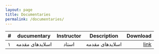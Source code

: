 ```yaml
---
layout: page
title: Documentaries
permalink: /documentaries/
---
```


| # |       ducumentary                      |   Instructor    | Description          |Download         |
|---|:---------------------:|:---------------:|-----------------------------------|-----------------------------:|
| ۱ | اسلایدهای مقدمه |    استاد     | اسلایدهای مقدمه  | [link](https://github.com/mnaderi98/Machine-Vision/blob/master/files/1-Introduction.pptx) |